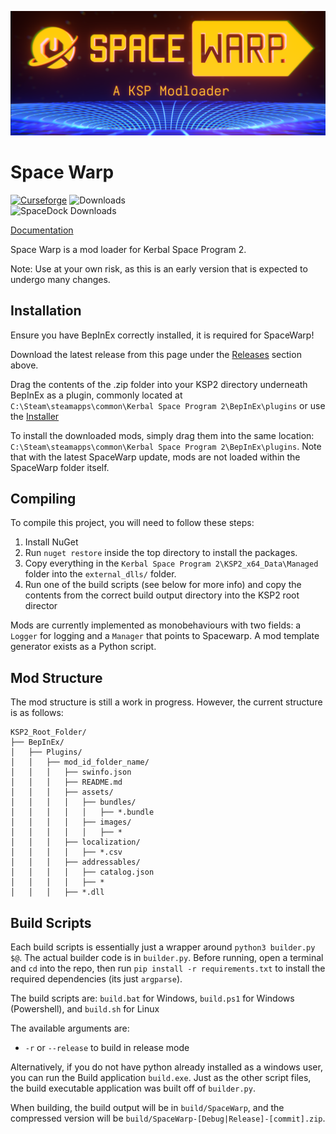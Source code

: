 ![Cool Banner](assets/cool_banner.png)

# Space Warp
[![Curseforge](http://cf.way2muchnoise.eu/full_831005_downloads.svg?badge_style=plastic)](https://www.curseforge.com/kerbal-space-program-2/mods/space-warp)
![Downloads](https://img.shields.io/github/downloads/X606/SpaceWarp/latest/total.svg?label=%E2%A4%93%20Downloads&style=plastic)  
![SpaceDock Downloads](https://img.shields.io/badge/dynamic/json?color=blueviolet&label=SpaceDock%20Downloads&query=downloads&url=https%3A%2F%2Fspacedock.info%2Fapi%2Fmod%2F3257)

[Documentation](https://spacewarpdocs.readthedocs.io/en/latest/index.html)

Space Warp is a mod loader for Kerbal Space Program 2.

Note: Use at your own risk, as this is an early version that is expected to undergo many changes.

## Installation

Ensure you have BepInEx correctly installed, it is required for SpaceWarp!

Download the latest release from this page under the [Releases](https://github.com/SpaceWarpDev/SpaceWarp/releases) section above.

Drag the contents of the .zip folder into your KSP2 directory underneath BepInEx as a plugin, commonly located at `C:\Steam\steamapps\common\Kerbal Space Program 2\BepInEx\plugins` or use the [Installer](https://github.com/SpaceWarpDev/Space-Warp-Installer)

To install the downloaded mods, simply drag them into the same location: `C:\Steam\steamapps\common\Kerbal Space Program 2\BepInEx\plugins`. Note that with the latest SpaceWarp update, mods are not loaded within the SpaceWarp folder itself.

## Compiling

To compile this project, you will need to follow these steps:

1. Install NuGet
2. Run `nuget restore` inside the top directory to install the packages.
3. Copy everything in the `Kerbal Space Program 2\KSP2_x64_Data\Managed` folder into the `external_dlls/` folder.
4. Run one of the build scripts (see below for more info) and copy the contents from the correct build output directory into the KSP2 root director

Mods are currently implemented as monobehaviours with two fields: a `Logger` for logging and a `Manager` that points to Spacewarp. A mod template generator exists as a Python script.

## Mod Structure

The mod structure is still a work in progress. However, the current structure is as follows:

```
KSP2_Root_Folder/
├── BepInEx/
│   ├── Plugins/
│   │   ├── mod_id_folder_name/
│   │   │   ├── swinfo.json
│   │   │   ├── README.md
│   │   │   ├── assets/
│   │   │   │   ├── bundles/
│   │   │   │   │   ├── *.bundle
│   │   │   │   ├── images/
│   │   │   │   │   ├── *
│   │   │   ├── localization/
│   │   │   │   ├── *.csv
│   │   │   ├── addressables/
│   │   │   │   ├── catalog.json
│   │   │   │   ├── *
│   │   │   ├── *.dll 
```

## Build Scripts

Each build scripts is essentially just a wrapper around `python3 builder.py $@`. The actual builder code is in `builder.py`.
Before running, open a terminal and `cd` into the repo, then run `pip install -r requirements.txt` to install the required dependencies (its just `argparse`).

The build scripts are:
`build.bat` for Windows, `build.ps1` for Windows (Powershell), and `build.sh` for Linux

The available arguments are:
- `-r` or `--release` to build in release mode

Alternatively, if you do not have python already installed as a windows user, you can run the Build application `build.exe`.
Just as the other script files, the build executable application was built off of `builder.py`.

When building, the build output will be in `build/SpaceWarp`, and the compressed version will be `build/SpaceWarp-[Debug|Release]-[commit].zip`.
